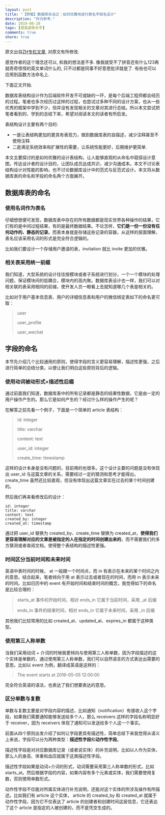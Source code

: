 ```yaml
---
layout: post
title: "【转载】数据库杂谈之：如何优雅地进行表名字段名设计"
description: "作为参考."
date: 2019-06-28
tags: [提高姿势水平]
comments: true
share: true
---
```



原文出自[ZH专栏文章](https://zhuanlan.zhihu.com/p/20785905), 对原文有所修改.

感觉作者的这个理念还可以, 和我的想法差不多. 像我就受不了拼音还有什么123再就奇奇怪怪的英文单词什么的, 只不过都是同事不好意思批评就是了. 有些也可以应用到函数方法命名上.

下面正文开始.


数据库表结构设计作为后端软件开发不可或缺的一环，是每个后端工程师都会经历的过程。笔者也多次经历过这样的过程，也尝试过多种不同的设计方案，也从一些优秀的框架中学到不少，但并没有发现相关的文章对其进行总结。所以本文尝试把笔者看到的、学到的总结下来，希望对阅读本文的读者有所启发。

表结构设计主要有两个目的:

* 一是让表结构更加的更具有表现力，做到数据库表的自描述，减少注释甚至不使用注释.
* 二是满足系统效率和扩展性的需要，让系统性能更好，后期维护更简单.

本文主要探讨的是如何优雅的设计表结构，让人能够直观的从命名中窥探设计意图，传达设计者的设计目的，让团队成员达成共识，减少沟通成本。本文不讨论表结构设计对性能的影响，也不讨论数据库设计中的范式与反范式设计。本文将从数据库表的命名和字段的命名两个方面展开。

## 数据库表的命名

### 使用名词作为表名

仔细想想便可发现，数据库表中存在的所有数据都是现实世界各种操作的结果，它们有的是中间过程结果，有的是最终数据结果。不论怎样，**它们是一份一份没有任何动作的、静态的记录**。而表本身就是存储这些记录的容器，从这样的层面理解，表名应该采用名词的形式是完全符合逻辑的。

比如我们要设计一个存储用户邀请的表，invitation 就比 invite 更加的优雅。

### 相关表采用统一前缀

我们知道，大型系统的设计往往按模块或者子系统进行划分，一个一个模块的处理问题，保证模块间的低耦合，模块内的高内聚。数据库表设计也一样，我们可以对相关联的表采用相同的前缀，使开发人员一眼看上去就知道哪几个表是相关的。

比如对于用户基本信息表、用户的详细信息表和用户的微信绑定表如下的命名更可取：


> user
> 
> user_profile
> 
> user_wechat

## 字段的命名

本节先介绍几个比较通用的原则，使得字段的含义更容易理解，描述性更强，之后进行简单的总结分类，以便让我们明白这些原则背后的逻辑。

### 使用动词被动形式+描述性后缀

通过前面我们知道，数据库表中的所有记录都是静态的结果性数据，它是由一定的用户操作产生的。那么它是如何产生的？经过什么样的操作产生的呢？


在解答之前先看一个例子，下面是一个简单的 article 表结构：


> id: integer
> 
> title: varchar
> 
> content: text
> 
> user_id: integer
> 
> create_time: timestamp


这样的设计本身是没有问题的，目前用的也很多。这个设计主要的问题是没有体现出 user_id 与这篇文章的关系，需要经过一定的猜测和思考才能得出。create_time 虽然还比较直观，但没有体现出这篇文章实在过去的某个时间创建的。

然后我们再来看修改后的设计：


```
id: integer
title: varchar
content: text
created_by: integer
created_at: timestamp
```

通过把 user_id 替换为 created_by、create_time 替换为 created_at，**使得我们更容易理解对应的文章是被指定的人在指定的时间创建出来的**，而不需要我们的多方猜测或者查阅文档，使得整个表结构的描述性更强。


### 时间区分当前时间和未来时间

英语中表时间的时候， at 一般跟一个时间点，而 in 有表示在未来的某个时间之内的意思。结合起来，笔者倾向于用 at 表示过去或者现在的时间，而用 in 表示未来的时间。比如日历中的 event 有开始时间和结束时间的概念，我觉得如下的命名是比较合理的：

> starts_at 事件的开始时间，相对 ends_in 它属于当前时间，采用 _at 后缀
> 
> ends_in 事件的结束时间，相对 ends_in 它属于未来时间，采用 _in 后缀


其他我们比较常用的比如 created_at、updated_at、expires_in 都属于这种类型。

### 使用第三人称单数

当我们采用动词 + 介词的时候我更倾向与使用第三人称单数，因为字段描述的这个实体是单数的，通过使用第三人称单数，我们可以自然语言的方式表达出需要的意思。比如以 event 为例，翻译成英语是这样的：

> The event starts at 2016-05-05 12:00:00


完全符合英语的语法，也表达了我们想要表达的意思。

### 区分单数与复数

单数与复数主要是对字段内容的描述，比如通知（notification）有接收人这个字段，如果我们需要通知能够发送给多个人，那么 receivers 这样的字段名称明显好于 receiver，因为 receivers 体现了通知可以发送给多个人这一个事实。

前面从四个原则出发介绍了如何让字段更具有描述性，简单总结下来我觉得从语义上来说，字段可以分为两种类型：**描述性字段**和**动作性字段**。

描述性字段是对对应数据库记录（或者说实体）的补充说明，比如以人作为实体，那么人的身高、体重和血压就属于这类描述性字段。

描述性字段如果是动词+介词的形式，动词需要采用第三人称单数的形式，比如 starts_at。然后根据字段的内容，如果内容有多个元素或实体，我们需要使用复数，否则使用单数形式。

动作性字段不仅能对所属实体进行补充说明，还能对这个实体的所涉及操作有所描述。比如我们有 article 这个实体， article 的 created_by 和 created_at 就属于动作性字段，因为它不仅表达了 article 的创建者和创建时间这层信息，它还表达了这个 article 是指定的人被创建的，而不是凭空生成的。